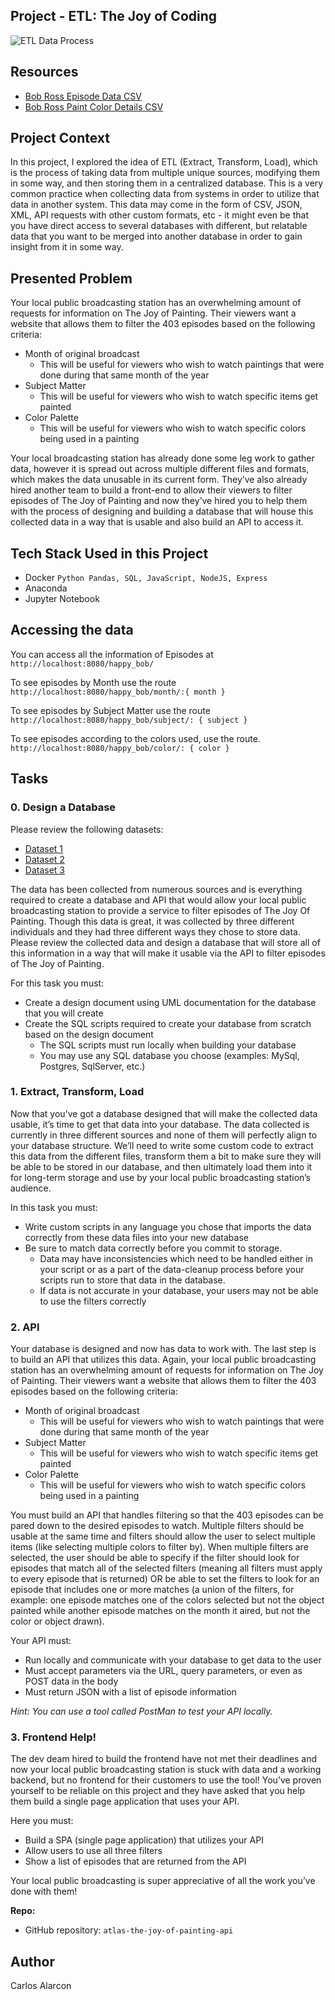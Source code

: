 ## Project - ETL: The Joy of Coding

<img src="images/etl_process.png" alt="ETL Data Process">

<div class="panel-body">
    <h2>Resources</h2>

<ul>
<li><a href="https://github.com/fivethirtyeight/data/blob/master/bob-ross/elements-by-episode.csv" title="Bob Ross Episode Data CSV" target="_blank">Bob Ross Episode Data CSV</a></li>
<li><a href="https://github.com/jwilber/Bob_Ross_Paintings/blob/master/data/bob_ross_paintings.csv" title="Bob Ross Paint Color Details CSV" target="_blank">Bob Ross Paint Color Details CSV</a></li>
</ul>

<h2>Project Context</h2>

<p>In this project,  I explored the idea of ETL (Extract, Transform, Load), which is the process of taking data from multiple unique sources, modifying them in some way, and then storing them in a centralized database. This is a very common practice when collecting data from systems in order to utilize that data in another system. This data may come in the form of CSV, JSON, XML, API requests with other custom formats, etc - it might even be that you have direct access to several databases with different, but relatable data that you want to be merged into another database in order to gain insight from it in some way.</p>

<h2>Presented Problem</h2>

<p>Your local public broadcasting station has an overwhelming amount of requests for information on The Joy of Painting. Their viewers want a website that allows them to filter the 403 episodes based on the following criteria:</p>

<ul>
<li>Month of original broadcast

<ul>
<li>This will be useful for viewers who wish to watch paintings that were done during that same month of the year</li>
</ul></li>
<li>Subject Matter

<ul>
<li>This will be useful for viewers who wish to watch specific items get painted</li>
</ul></li>
<li>Color Palette

<ul>
<li>This will be useful for viewers who wish to watch specific colors being used in a painting</li>
</ul></li>
</ul>

<p>Your local broadcasting station has already done some leg work to gather data, however it is spread out across multiple different files and formats, which makes the data unusable in its current form. They’ve also already hired another team to build a front-end to allow their viewers to filter episodes of The Joy of Painting and now they’ve hired you to help them with the process of designing and building a database that will house this collected data in a way that is usable and also build an API to access it.</p>

  </div>
</div>

<h2>Tech Stack Used in this Project</h2>

<ul>
          <li>Docker <code>Python Pandas, SQL, JavaScript, NodeJS, Express </code></li>
          <li>Anaconda</li>
          <li>Jupyter Notebook</li>
          </ul>

<h2>Accessing the data</h2>

You can access all the information of Episodes at <code> http://localhost:8080/happy_bob/ </code>

To see episodes by Month use the route <code> http://localhost:8080/happy_bob/month/:{ month }</code>

To see episodes by Subject Matter use the route
<code> http://localhost:8080/happy_bob/subject/: { subject } </code>

To see episodes according to the colors used, use the route.<code> http://localhost:8080/happy_bob/color/: { color } </code>

<h2 class="gap">Tasks</h2>

<div data-role="task27251" data-position="1" id="task-num-0">
<div class="panel panel-default task-card " id="task-27251">

<span id="user_id" data-id="6138"></span>

  <div class="panel-heading panel-heading-actions">
    <h3 class="panel-title">
      0. Design a Database
    </h3>
  </div>

  <div class="panel-body">
    <span id="user_id" data-id="6138"></span>

  <!-- Progress vs Score -->

  <!-- Task Body -->
  <p>Please review the following datasets:</p>

<ul>
<li><a href="https://drive.google.com/file/d/1gWytikmlOXF4gpI4wp8VsiLGgtnA7zC9/view" title="Dataset 1" target="_blank">Dataset 1</a></li>
<li><a href="https://drive.google.com/file/d/1-13lJ5aSdkLP9VZcMlDhyivlQgw0IEmL/view" title="Dataset 2" target="_blank">Dataset 2</a></li>
<li><a href="https://drive.google.com/file/d/1yyhCgVtXtSIeYFa0eVbLWBvt3qqE4MgZ/view" title="Dataset 3" target="_blank">Dataset 3</a></li>
</ul>

<p>The data has been collected from numerous sources and is everything required to create a database and API that would allow your local public broadcasting station to provide a service to filter episodes of The Joy Of Painting. Though this data is great, it was collected by three different individuals and they had three different ways they chose to store data. Please review the collected data and design a database that will store all of this information in a way that will make it usable via the API to filter episodes of The Joy of Painting.</p>

<p>For this task you must:</p>

<ul>
<li>Create a design document using UML documentation for the database that you will create</li>
<li>Create the SQL scripts required to create your database from scratch based on the design document

<ul>
<li>The SQL scripts must run locally when building your database</li>
<li>You may use any SQL database you choose (examples: MySql, Postgres, SqlServer, etc.)</li>
</ul></li>
</ul>

  </div>

<div class="panel-heading panel-heading-actions">
    <h3 class="panel-title">
      1. Extract, Transform, Load
    </h3>
  </div>

  <div class="panel-body">
    <span id="user_id" data-id="6138"></span>

  <!-- Progress vs Score -->

  <!-- Task Body -->
  <p>Now that you’ve got a database designed that will make the collected data usable, it’s time to get that data into your database. The data collected is currently in three different sources and none of them will perfectly align to your database structure. We’ll need to write some custom code to extract this data from the different files, transform them a bit to make sure they will be able to be stored in our database, and then ultimately load them into it for long-term storage and use by your local public broadcasting station’s audience.</p>

<p>In this task you must:</p>

<ul>
<li>Write custom scripts in any language you chose that imports the data correctly from these data files into your new database</li>
<li>Be sure to match data correctly before you commit to storage.

<ul>
<li>Data may have inconsistencies which need to be handled either in your script or as a part of the data-cleanup process before your scripts run to store that data in the database.</li>
<li> If data is not accurate in your database, your users may not be able to use the filters correctly</li>
</ul></li>
</ul>

  </div>

<div class="panel-heading panel-heading-actions">
    <h3 class="panel-title">
      2. API
    </h3>
  </div>

  <div class="panel-body">
    <span id="user_id" data-id="6138"></span>

  <!-- Progress vs Score -->

  <!-- Task Body -->
  <p>Your database is designed and now has data to work with. The last step is to build an API that utilizes this data. Again, your local public broadcasting station has an overwhelming amount of requests for information on The Joy of Painting. Their viewers want a website that allows them to filter the 403 episodes based on the following criteria:</p>

<ul>
<li>Month of original broadcast

<ul>
<li>This will be useful for viewers who wish to watch paintings that were done during that same month of the year</li>
</ul></li>
<li>Subject Matter

<ul>
<li>This will be useful for viewers who wish to watch specific items get painted</li>
</ul></li>
<li>Color Palette

<ul>
<li>This will be useful for viewers who wish to watch specific colors being used in a painting</li>
</ul></li>
</ul>

<p>You must build an API that handles filtering so that the 403 episodes can be pared down to the desired episodes to watch. Multiple filters should be usable at the same time and filters should allow the user to select multiple items (like selecting multiple colors to filter by). When multiple filters are selected, the user should be able to specify if the filter should look for episodes that match all of the selected filters (meaning all filters must apply to every episode that is returned) OR be able to set the filters to look for an episode that includes one or more matches (a union of the filters, for example: one episode matches one of the colors selected but not the object painted while another episode matches on the month it aired, but not the color or object drawn).</p>

<p>Your API must:</p>

<ul>
<li>Run locally and communicate with your database to get data to the user</li>
<li>Must accept parameters via the URL, query parameters, or even as POST data in the body</li>
<li>Must return JSON with a list of episode information</li>
</ul>

<p><em>Hint: You can use a tool called PostMan to test your API locally.</em></p>

  </div>

<div class="panel-heading panel-heading-actions">
    <h3 class="panel-title">
      3. Frontend Help!
    </h3>
  </div>

  <div class="panel-body">
    <span id="user_id" data-id="6138"></span>

  <!-- Progress vs Score -->

  <!-- Task Body -->
   <p>The dev deam hired to build the frontend have not met their deadlines and now your local public broadcasting station is stuck with data and a working backend, but no frontend for their customers to use the tool! You’ve proven yourself to be reliable on this project and they have asked that you help them build a single page application that uses your API.</p>

<p>Here you must:</p>

<ul>
<li>Build a SPA (single page application) that utilizes your API</li>
<li>Allow users to use all three filters</li>
<li>Show a list of episodes that are returned from the API</li>
</ul>

<p>Your local public broadcasting is super appreciative of all the work you’ve done with them!</p>

  </div>

  <div class="list-group">
  <!-- Task URLs -->

  <!-- Technical information -->
   <div class="list-group-item">
        <p><strong>Repo:</strong></p>
        <ul>
          <li>GitHub repository: <code>atlas-the-joy-of-painting-api</code></li>
        </ul>
      </div>

<h2>Author</h2>
Carlos Alarcon
